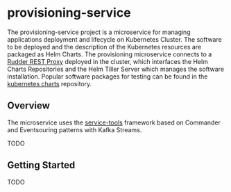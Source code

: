 # provisioning-service

The provisioning-service project is a microservice for managing applications deployment and lifecycle on Kubernetes Cluster. The software to be deployed and the description of the Kubernetes resources are packaged as Helm Charts.
The provisioning microservice connects to a [Rudder REST Proxy](https://github.com/servicecatalog/rudder) deployed in the cluster, 
which interfaces the Helm Charts Repositories and the Helm Tiller Server which manages the software installation.
Popular software packages for testing can be found in the [kubernetes charts](https://github.com/kubernetes/charts) repository.

## Overview

The microservice uses the [service-tools](https://github.com/servicecatalog/service-tools) framework based on Commander and Eventsouring patterns with Kafka Streams.

TODO

## Getting Started

TODO

